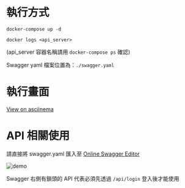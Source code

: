 # 執行方式

`docker-compose up -d`

`docker logs <api_server>`

(api_server 容器名稱請用 `docker-compose ps` 確認)

Swagger yaml 檔案位置為：`./swagger.yaml`

# 執行畫面

[View on asciinema](https://asciinema.org/a/320375)

# API 相關使用

請直接將 swagger.yaml 匯入至 [Online Swagger Editor](https://editor.swagger.io/)

![demo](https://i.imgur.com/3ppEO4M.png)

Swagger 右側有鎖頭的 API 代表必須先透過 `/api/login` 登入後才能使用
